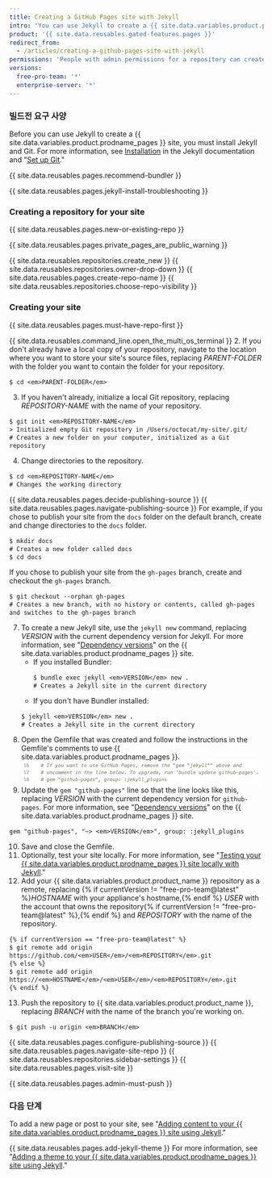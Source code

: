 ```yaml
---
title: Creating a GitHub Pages site with Jekyll
intro: 'You can use Jekyll to create a {{ site.data.variables.product.prodname_pages }} site in a new or existing repository.'
product: '{{ site.data.reusables.gated-features.pages }}'
redirect_from:
  - /articles/creating-a-github-pages-site-with-jekyll
permissions: 'People with admin permissions for a repository can create a {{ site.data.variables.product.prodname_pages }} site with Jekyll.'
versions:
  free-pro-team: '*'
  enterprise-server: '*'
---
```


### 빌드전 요구 사양

Before you can use Jekyll to create a {{ site.data.variables.product.prodname_pages }} site, you must install Jekyll and Git. For more information, see [Installation](https://jekyllrb.com/docs/installation/) in the Jekyll documentation and "[Set up Git](/articles/set-up-git)."

{{ site.data.reusables.pages.recommend-bundler }}

{{ site.data.reusables.pages.jekyll-install-troubleshooting }}

### Creating a repository for your site

{{ site.data.reusables.pages.new-or-existing-repo }}

{{ site.data.reusables.pages.private_pages_are_public_warning }}

{{ site.data.reusables.repositories.create_new }}
{{ site.data.reusables.repositories.owner-drop-down }}
{{ site.data.reusables.pages.create-repo-name }}
{{ site.data.reusables.repositories.choose-repo-visibility }}

### Creating your site

{{ site.data.reusables.pages.must-have-repo-first }}

{{ site.data.reusables.command_line.open_the_multi_os_terminal }}
2. If you don't already have a local copy of your repository, navigate to the location where you want to store your site's source files, replacing _PARENT-FOLDER_ with the folder you want to contain the folder for your repository.
  ```shell
  $ cd <em>PARENT-FOLDER</em>
  ```
3. If you haven't already, initialize a local Git repository, replacing _REPOSITORY-NAME_ with the name of your repository.
  ```shell
  $ git init <em>REPOSITORY-NAME</em>
  > Initialized empty Git repository in /Users/octocat/my-site/.git/
  # Creates a new folder on your computer, initialized as a Git repository
  ```
  4. Change directories to the repository.
  ```shell
  $ cd <em>REPOSITORY-NAME</em>
  # Changes the working directory
  ```
{{ site.data.reusables.pages.decide-publishing-source }}
{{ site.data.reusables.pages.navigate-publishing-source }}
  For example, if you chose to publish your site from the `docs` folder on the default branch, create and change directories to the `docs` folder.
 ```shell
 $ mkdir docs
 # Creates a new folder called docs
 $ cd docs
 ```
 If you chose to publish your site from the `gh-pages` branch, create and checkout the `gh-pages` branch.
 ```shell
 $ git checkout --orphan gh-pages
 # Creates a new branch, with no history or contents, called gh-pages and switches to the gh-pages branch
 ```
 7. To create a new Jekyll site, use the `jekyll new` command, replacing _VERSION_ with the current dependency version for Jekyll. For more information, see "[Dependency versions](https://pages.github.com/versions/)" on the {{ site.data.variables.product.prodname_pages }} site.
    - If you installed Bundler:
      ```shell
      $ bundle exec jekyll <em>VERSION</em> new .
      # Creates a Jekyll site in the current directory
      ```
    - If you don't have Bundler installed:
     ```shell
     $ jekyll <em>VERSION</em> new .
     # Creates a Jekyll site in the current directory
     ```
8. Open the Gemfile that was created and follow the instructions in the Gemfile's comments to use {{ site.data.variables.product.prodname_pages }}. ![Instructions for updating Gemfile](/assets/images/help/pages/gemfile-instructions.png)
9. Update the `gem "github-pages"` line so that the line looks like this, replacing _VERSION_ with the current dependency version for `github-pages`. For more information, see "[Dependency versions](https://pages.github.com/versions/)" on the {{ site.data.variables.product.prodname_pages }} site.
```shell
gem "github-pages", "~> <em>VERSION</em>", group: :jekyll_plugins
```
10. Save and close the Gemfile.
11. Optionally, test your site locally. For more information, see "[Testing your {{ site.data.variables.product.prodname_pages }} site locally with Jekyll](/articles/testing-your-github-pages-site-locally-with-jekyll)."
12. Add your {{ site.data.variables.product.product_name }} repository as a remote, replacing {% if currentVersion != "free-pro-team@latest" %}_HOSTNAME_ with your appliance's hostname,{% endif %} _USER_ with the account that owns the repository{% if currentVersion != "free-pro-team@latest" %},{% endif %} and _REPOSITORY_ with the name of the repository.
```shell
{% if currentVersion == "free-pro-team@latest" %}
$ git remote add origin https://github.com/<em>USER</em>/<em>REPOSITORY</em>.git
{% else %}
$ git remote add origin https://<em>HOSTNAME</em>/<em>USER</em>/<em>REPOSITORY</em>.git
{% endif %}
```
13. Push the repository to {{ site.data.variables.product.product_name }}, replacing _BRANCH_ with the name of the branch you're working on.
   ```shell
   $ git push -u origin <em>BRANCH</em>
   ```
{{ site.data.reusables.pages.configure-publishing-source }}
{{ site.data.reusables.pages.navigate-site-repo }}
{{ site.data.reusables.repositories.sidebar-settings }}
{{ site.data.reusables.pages.visit-site }}

{{ site.data.reusables.pages.admin-must-push }}

### 다음 단계

To add a new page or post to your site, see "[Adding content to your {{ site.data.variables.product.prodname_pages }} site using Jekyll](/articles/adding-content-to-your-github-pages-site-using-jekyll)."

{{ site.data.reusables.pages.add-jekyll-theme }} For more information, see "[Adding a theme to your {{ site.data.variables.product.prodname_pages }} site using Jekyll](/articles/adding-a-theme-to-your-github-pages-site-using-jekyll)."
